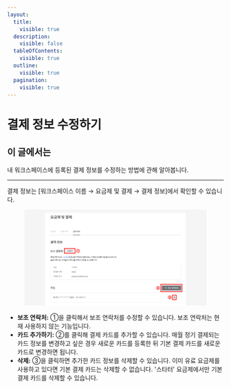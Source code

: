 ```yaml
---
layout:
  title:
    visible: true
  description:
    visible: false
  tableOfContents:
    visible: true
  outline:
    visible: true
  pagination:
    visible: true
---
```


# 결제 정보 수정하기

## **이 글에서는**

내 워크스페이스에 등록된 결제 정보를 수정하는 방법에 관해 알아봅니다. &#x20;

***

결제 정보는 \[워크스페이스 이름 → 요금제 및 결제 → 결제 정보]에서 확인할 수 있습니다.

<figure><img src="../../.gitbook/assets/image (94).png" alt=""><figcaption></figcaption></figure>

* **보조 연락처:** ①을 클릭해서 보조 연락처를 수정할 수 있습니다. 보조 연락처는 현재 사용하지 않는 기능입니다.
* **카드 추가하기:** ②를 클릭해 결제 카드를 추가할 수 있습니다. 매월 정기 결제되는 카드 정보를 변경하고 싶은 경우 새로운 카드를 등록한 뒤 기본 결제 카드를 새로운 카드로 변경하면 됩니다.
* **삭제:** ③을 클릭하면 추가한 카드 정보를 삭제할 수 있습니다. 이미 유료 요금제를 사용하고 있다면 기본 결제 카드는 삭제할 수 없습니다. '스타터' 요금제에서만 기본 결제 카드를 삭제할 수 있습니다.
